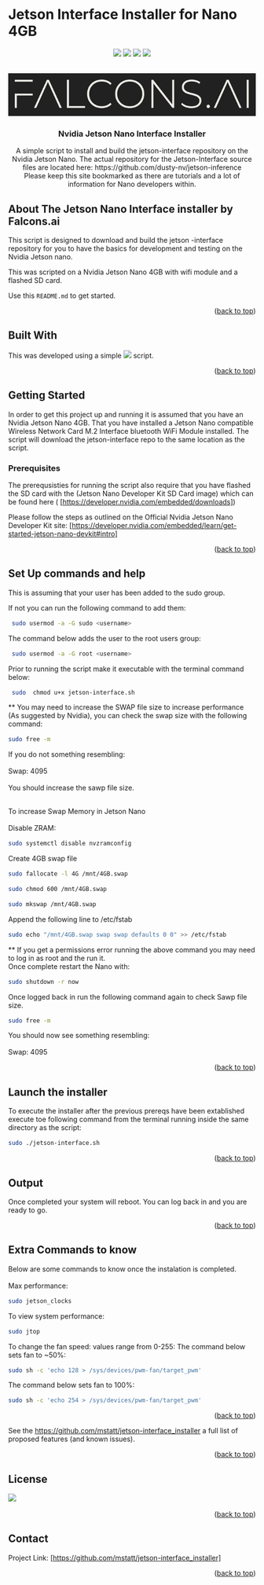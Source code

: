 # Jetson Interface Installer for Nano 4GB

<div id="top"></div>
<div align="center">

![](https://img.shields.io/badge/License-MIT-blue)
![](https://img.shields.io/github/issues/mstatt/jetson-interface_installer)
![](https://img.shields.io/github/forks/mstatt/jetson-interface_installer)
![](https://img.shields.io/badge/BASH-LINUX-brightgreen)
 
</div>



<!-- PROJECT LOGO -->
<br />
<div align="center">
  <a href="https://github.com/mstatt/jetson-interface_installer">
    <img src="assets/falcons-logo2.png" alt="Logo" >
  </a>

  <h3 align="center">
Nvidia Jetson Nano Interface Installer</h3>

  <p align="center">
    A simple script to install and build the jetson-interface repository on the Nvidia Jetson Nano. The actual repository for the Jetson-Interface source files are located here: https://github.com/dusty-nv/jetson-inference
    <br />
Please keep this site bookmarked as there are tutorials and a lot of information for Nano developers within.
  </p>
</div>




<!-- ABOUT THE PROJECT -->
## About The Jetson Nano Interface installer by Falcons.ai

This script is designed to download and build the jetson -interface repository for you to have the basics for development and testing on the Nvidia Jetson nano.


This was scripted on a Nvidia Jetson Nano 4GB with wifi module and a flashed SD card.

Use this `README.md` to get started.

<p align="right">(<a href="#top">back to top</a>)</p>




<!-- Built With -->
## Built With

This was developed using a simple ![](https://img.shields.io/badge/BASH-LINUX-brightgreen) script.



<p align="right">(<a href="#top">back to top</a>)</p>



<!-- GETTING STARTED -->
## Getting Started

In order to get this project up and running it is assumed that you have an Nvidia Jetson Nano 4GB. That you have installed a Jetson Nano compatible Wireless Network Card M.2 Interface bluetooth WiFi Module installed. The script will download the jetson-interface repo to the same location as the script.

### Prerequisites

The prerequsisties for running the script also require that you have flashed the SD card with the (Jetson Nano Developer Kit SD Card image) which can be found here ( [https://developer.nvidia.com/embedded/downloads])

Please follow the steps as outlined on the Official Nvidia Jetson Nano Developer Kit site:
[https://developer.nvidia.com/embedded/learn/get-started-jetson-nano-devkit#intro]
  



<p align="right">(<a href="#top">back to top</a>)</p>



<!-- Set Up Commands -->
## Set Up commands and help
 This is assuming that your user has been added to the sudo group.
 
  If not you can run the following command to add them:
 ```sh
  sudo usermod -a -G sudo <username>
 ```
  The command below adds the user to the root users group:
 ```sh
  sudo usermod -a -G root <username>
 ```
  Prior to running the script make it executable with the terminal command below:
 ```sh
  sudo  chmod u+x jetson-interface.sh
 ```

** You may need to increase the SWAP file size to increase performance (As suggested by Nvidia), you can check the swap size with the following command:
```sh
sudo free -m
```
If you do not something resembling:<br/><br/> Swap: 4095 <br/><br/> You should increase the sawp file size.<br/><br/>




 To increase Swap Memory in Jetson Nano<br /><br />
 Disable ZRAM:
```sh
sudo systemctl disable nvzramconfig
```
 Create 4GB swap file
```sh
sudo fallocate -l 4G /mnt/4GB.swap
```
```sh
sudo chmod 600 /mnt/4GB.swap
```
```sh
sudo mkswap /mnt/4GB.swap
```
 Append the following line to /etc/fstab
```sh
sudo echo "/mnt/4GB.swap swap swap defaults 0 0" >> /etc/fstab
```
** If you get a permissions error running the above command you may need to log in as root and the run it. <br/>Once complete restart the Nano with:
```sh
sudo shutdown -r now
```
Once logged back in run the following command again to check Sawp file size.
```sh
sudo free -m
```
You should now see something resembling:<br/><br/> Swap: 4095

<p align="right">(<a href="#top">back to top</a>)</p>

<!-- Launch the installer -->
## Launch the installer

 To execute the installer after the previous prereqs have been extablished execute toe following command from the terminal running inside the same directory as the script:
  ```sh
 sudo ./jetson-interface.sh
 ```



<p align="right">(<a href="#top">back to top</a>)</p>

<!-- OUTPUT -->
## Output

Once completed your system will reboot. You can log back in and you are ready to go.



<p align="right">(<a href="#top">back to top</a>)</p>

<!--Extra Commands -->
## Extra Commands to know

Below are some commands to know once the instalation is completed.<br /><br />
 Max performance: 
 ```sh 
 sudo jetson_clocks
 ```
 To view system performance:
  ```sh
 sudo jtop
 ```
 To change the fan speed: values range from 0-255:
 The command below sets fan to ~50%:
  ```sh
 sudo sh -c 'echo 128 > /sys/devices/pwm-fan/target_pwm'
   ```
 The command below sets fan to 100%:

  ```sh
 sudo sh -c 'echo 254 > /sys/devices/pwm-fan/target_pwm'
  ```


<p align="right">(<a href="#top">back to top</a>)</p>



See the https://github.com/mstatt/jetson-interface_installer a full list of proposed features (and known issues).

<p align="right">(<a href="#top">back to top</a>)</p>



<!-- LICENSE -->
## License

![](https://img.shields.io/badge/License-MIT-blue)

<p align="right">(<a href="#top">back to top</a>)</p>



<!-- CONTACT -->
## Contact

Project Link: [https://github.com/mstatt/jetson-interface_installer]


<p align="right">(<a href="#top">back to top</a>)</p>



<!-- MARKDOWN LINKS & IMAGES -->
[license-shield]: assets/68747470733a2f2f696d672e736869656c64732e696f2f6769746875622f6c6963656e73652f6f74686e65696c647265772f426573742d524541444d452d54656d706c6174652e7376673f7374796c653d666f722d7468652d6261646765.svg?style=for-the-badge
[license-url]: https://github.com/mstatt/jetson-interface_installer/blob/main/LICENSE.txt
